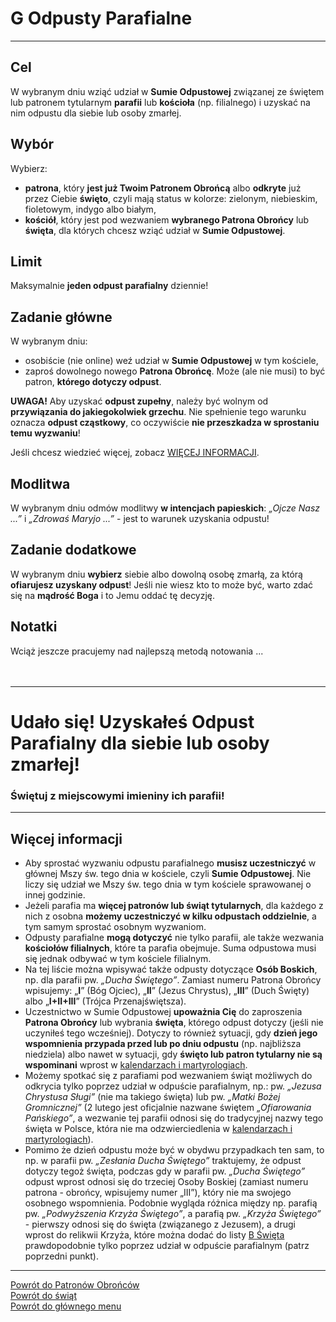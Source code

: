 # <span class="status status-list"><span class="status status-list">G</span> Odpusty Parafialne</span>
---
## Cel
W <span class="selected-day-info">wybranym dniu</span> wziąć udział w **Sumie Odpustowej** związanej ze świętem lub patronem tytularnym **parafii** lub **kościoła** (np. filialnego) i uzyskać na nim odpustu dla siebie lub osoby zmarłej.
## Wybór
Wybierz:
- **patrona**, który **jest już Twoim Patronem Obrońcą** albo **odkryte** już przez Ciebie **święto**, czyli mają status w kolorze: <span class="status status-green">zielonym</span>, <span class="status status-blue">niebieskim</span>, <span class="status status-violet">fioletowym</span>, <span class="status status-indigo">indygo</span> albo <span class="status status-white">białym</span>,
- **kościół**, który jest pod wezwaniem **wybranego Patrona Obrońcy** lub **święta**, dla których chcesz wziąć udział w **Sumie Odpustowej**.
## Limit
  Maksymalnie **jeden odpust parafialny** dziennie!
## Zadanie główne
W <span class="selected-day-info">wybranym dniu</span>:
- osobiście (nie online) weź udział w **Sumie Odpustowej** w tym kościele,
- zaproś dowolnego nowego **Patrona Obrońcę**. Może (ale nie musi) to być patron, **którego dotyczy odpust**.

**UWAGA!** Aby uzyskać **odpust zupełny**, należy być wolnym od **przywiązania do jakiegokolwiek grzechu**. Nie spełnienie tego warunku oznacza **odpust cząstkowy**, co oczywiście **nie przeszkadza w sprostaniu temu wyzwaniu**!

Jeśli chcesz wiedzieć więcej, zobacz [WIĘCEJ INFORMACJI](#odpusty-parafialne-wiecej-informacji).
## Modlitwa
W <span class="selected-day-info">wybranym dniu</span> odmów modlitwy **w intencjach papieskich**: _„Ojcze Nasz ...”_ i _„Zdrowaś Maryjo ...”_ - jest to warunek uzyskania odpustu!
## Zadanie dodatkowe
W <span class="selected-day-info">wybranym dniu</span> **wybierz** siebie albo dowolną osobę zmarłą, za którą **ofiarujesz uzyskany odpust**! Jeśli nie wiesz kto to może być, warto zdać się na **mądrość Boga** i to Jemu oddać tę decyzję.
## Notatki
Wciąż jeszcze pracujemy nad najlepszą metodą notowania ...
<br />
<br />
<br />

---
# Udało się! Uzyskałeś Odpust Parafialny dla siebie lub osoby zmarłej!
### Świętuj z miejscowymi imieniny ich parafii!
---

## <span id="odpusty-parafialne-wiecej-informacji">Więcej informacji</span>
- Aby sprostać wyzwaniu odpustu parafialnego **musisz uczestniczyć** w głównej Mszy św. tego dnia w kościele, czyli **Sumie Odpustowej**. Nie liczy się udział we Mszy św. tego dnia w tym kościele sprawowanej o innej godzinie.
- Jeżeli parafia ma **więcej patronów lub świąt tytularnych**, dla każdego z nich z osobna **możemy uczestniczyć w kilku odpustach oddzielnie**, a tym samym sprostać osobnym wyzwaniom.
- Odpusty parafialne **mogą dotyczyć** nie tylko parafii, ale także wezwania **kościołów filialnych**, które ta parafia obejmuje. Suma odpustowa musi się jednak odbywać w tym kościele filialnym.
- Na tej liście można wpisywać także odpusty dotyczące **Osób Boskich**, np. dla parafii pw. _„Ducha Świętego”_. Zamiast numeru Patrona Obrońcy wpisujemy: „**I**” (Bóg Ojciec), „**II**” (Jezus Chrystus), „**III**” (Duch Święty) albo „**I+II+III**” (Trójca Przenajświętsza).
- Uczestnictwo w Sumie Odpustowej **upoważnia Cię** do zaproszenia **Patrona Obrońcy** lub wybrania **święta**, którego odpust dotyczy (jeśli nie uczyniłeś tego wcześniej). Dotyczy to również sytuacji, gdy **dzień jego wspomnienia przypada przed lub po dniu odpustu** (np. najbliższa niedziela) albo nawet w sytuacji, gdy **święto lub patron tytularny nie są wspominani** wprost w [kalendarzach i martyrologiach](jak_wybrac_patrona_lub_swieto_na_dany_dzien_roku.md).
- Możemy spotkać się z parafiami pod wezwaniem świąt możliwych do odkrycia tylko poprzez udział w odpuście parafialnym, np.: pw. _„Jezusa Chrystusa Sługi”_ (nie ma takiego święta) lub pw. _„Matki Bożej Gromnicznej”_ (2 lutego jest oficjalnie nazwane świętem _„Ofiarowania Pańskiego”_, a wezwanie tej parafii odnosi się do tradycyjnej nazwy tego święta w Polsce, która nie ma odzwierciedlenia w [kalendarzach i martyrologiach](jak_wybrac_patrona_lub_swieto_na_dany_dzien_roku.md)).
- Pomimo że dzień odpustu może być w obydwu przypadkach ten sam, to np. w parafii pw. _„Zesłania Ducha Świętego”_ traktujemy, że odpust dotyczy tegoż święta, podczas gdy w parafii pw. _„Ducha Świętego”_ odpust wprost odnosi się do trzeciej Osoby Boskiej (zamiast numeru patrona - obrońcy, wpisujemy numer „III”), który nie ma swojego osobnego wspomnienia. Podobnie wygląda różnica między np. parafią pw. _„Podwyższenia Krzyża Świętego”_, a parafią pw. _„Krzyża Świętego”_ - pierwszy odnosi się do święta (związanego z Jezusem), a drugi wprost do relikwii Krzyża, które można dodać do listy [<span class="status status-list"><span class="status status-white">B</span> Święta</span>](swieta.md) prawdopodobnie tylko poprzez udział w odpuście parafialnym (patrz poprzedni punkt).

---
[Powrót do Patronów Obrońców](patroni_obroncy.md)  
[Powrót do świąt](swieta.md)  
[Powrót do głównego menu](index.md)
